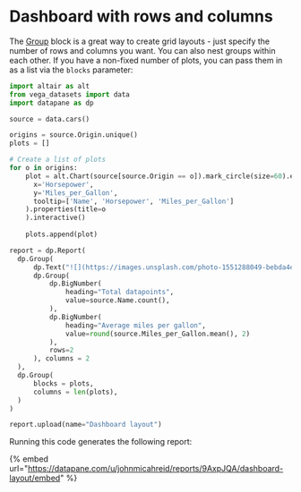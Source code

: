 # Dashboard with rows and columns

The [Group](reports/blocks/layout-pages-and-selects.md#grid-layouts) block is a great way to create grid layouts - just specify the number of rows and columns you want. You can also nest groups within each other. If you have a non-fixed number of plots, you can pass them in as a list via the `blocks` parameter:&#x20;

```python
import altair as alt
from vega_datasets import data
import datapane as dp

source = data.cars()

origins = source.Origin.unique()
plots = []

# Create a list of plots
for o in origins: 
    plot = alt.Chart(source[source.Origin == o]).mark_circle(size=60).encode(
      x='Horsepower',
      y='Miles_per_Gallon',
      tooltip=['Name', 'Horsepower', 'Miles_per_Gallon']
    ).properties(title=o
    ).interactive()
    
    plots.append(plot)

report = dp.Report(
  dp.Group(
      dp.Text("![](https://images.unsplash.com/photo-1551288049-bebda4e38f71?ixid=MnwxMjA3fDB8MHxwaG90by1wYWdlfHx8fGVufDB8fHx8&ixlib=rb-1.2.1&auto=format&fit=crop&w=1470&q=80)"),
      dp.Group(
          dp.BigNumber(
              heading="Total datapoints",
              value=source.Name.count(),
          ), 
          dp.BigNumber(
              heading="Average miles per gallon",
              value=round(source.Miles_per_Gallon.mean(), 2)
          ),
          rows=2
      ), columns = 2
  ),
  dp.Group(
      blocks = plots,
      columns = len(plots),
  )
)

report.upload(name="Dashboard layout")
```

Running this code generates the following report:&#x20;

{% embed url="https://datapane.com/u/johnmicahreid/reports/9AxpJQA/dashboard-layout/embed" %}
